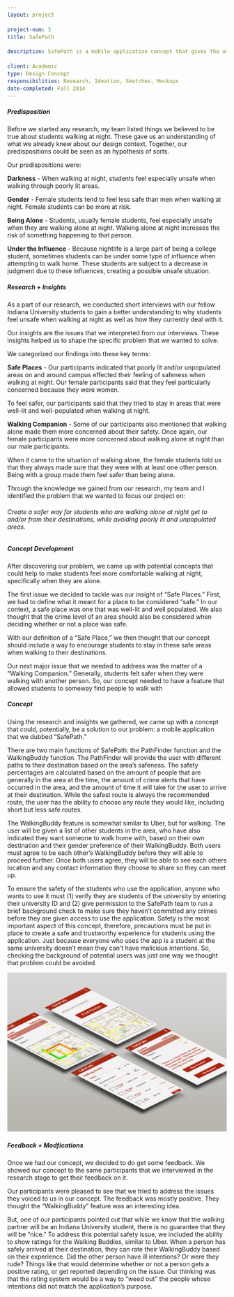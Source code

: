```yaml
---
layout: project

project-num: 3
title: SafePath

description: SafePath is a mobile application concept that gives the user various walking paths to their destination based on the surrounding area's overall safeness level. The application also includes a "WalkingBuddy" feature, which gives students the option of walking home with another person if they are uncomfortable of walking alone. The user will be provided a list of other students in the area, who have also indicated they want someone to walk home with, based on their destination and the user's gender preference. Once both users agree, they will be able to see each other's location and any contact information they choose to share so they can meet up.<br><br>You can view the full project report for this project <a href="../assets/files/SafePath-ProjectReport.pdf">here</a>.

client: Academic
type: Design Concept
responsibilities: Research, Ideation, Sketches, Mockups
date-completed: Fall 2014
--- 
```


##### Predisposition
Before we started any research, my team listed things we believed to be true about students walking at night. These gave us an understanding of what we already knew about our design context. Together, our predispositions could be seen as an hypothesis of sorts.

Our predispositions were:

**Darkness** - When walking at night, students feel especially unsafe when walking through poorly lit areas. 

**Gender** - Female students tend to feel less safe than men when walking at night. Female students can be more at risk.

**Being Alone** - Students, usually female students, feel especially unsafe when they are walking alone at night. Walking alone at night increases the risk of something happening to that person.

**Under the Influence** - Because nightlife is a large part of being a college student, sometimes students can be under some type of influence when attempting to walk home. These students are subject to a decrease in judgment due to these influences, creating a possible unsafe situation.

##### Research + Insights
As a part of our research, we conducted short interviews with our fellow Indiana University students to gain a better understanding to why students feel unsafe when walking at night as well as how they currently deal with it.

Our insights are the issues that we interpreted from our interviews. These insights helped us to shape the specific problem that we wanted to solve. 

We categorized our findings into these key terms:

**Safe Places** - Our participants indicated that poorly lit and/or unpopulated areas on and around campus effected their feeling of safeness when walking at night. Our female participants said that they feel particularly concerned because they were women. 

To feel safer, our participants said that they tried to stay in areas that were well-lit and well-populated when walking at night. 

**Walking Companion** - Some of our participants also mentioned that walking alone made them more concerned about their safety. Once again, our female participants were more concerned about walking alone at night than our male participants. 

When it came to the situation of walking alone, the female students told us that they always made sure that they were with at least one other person. Being with a group made them feel safer than being alone. 

Through the knowledge we gained from our research, my team and I identified the problem that we wanted to focus our project on:

###### *Create a safer way for students who are walking alone at night get to and/or from their destinations, while avoiding poorly lit and unpopulated areas.*

##### Concept Development
After discovering our problem, we came up with potential concepts that could help to make students feel more comfortable walking at night, specifically when they are alone. 

The first issue we decided to tackle was our insight of “Safe Places.” First, we had to define what it meant for a place to be considered “safe.” In our context, a safe place was one that was well-lit and well populated. We also thought that the crime level of an area should also be considered when deciding whether or not a place was safe. 

With our definition of a “Safe Place,” we then thought that our concept should include a way to encourage students to stay in these safe areas when walking to their destinations.

Our next major issue that we needed to address was the matter of a “Walking Companion.” Generally, students felt safer when they were walking with another person. So, our concept needed to have a feature that allowed students to someway find people to walk with 

##### Concept
Using the research and insights we gathered, we came up with a concept that could, potentially, be a solution to our problem: a mobile application that we dubbed “SafePath.”

There are two main functions of SafePath: the PathFinder function and the WalkingBuddy function. The PathFinder will provide the user with different paths to their destination based on the area’s safeness. The safety percentages are calculated based on the amount of people that are generally in the area at the time, the amount of crime alerts that have occurred in the area, and the amount of time it will take for the user to arrive at their destination. While the safest route is always the recommended route, the user has the ability to choose any route they would like, including short but less safe routes.

The WalkingBuddy feature is somewhat similar to Uber, but for walking. The user will be given a list of other students in the area, who have also indicated they want someone to walk home with, based on their own destination and their gender preference of their WalkingBuddy. Both users must agree to be each other’s WalkingBuddy before they will able to proceed further. Once both users agree, they will be able to see each others location and any contact information they choose to share so they can meet up. 

To ensure the safety of the students who use the application, anyone who wants to use it must (1) verify they are students of the university by entering their university ID and (2) give permission to the SafePath team to run a brief background check to make sure they haven’t committed any crimes before they are given access to use the application. Safety is the most important aspect of this concept, therefore, precautions must be put in place to create a safe and trustworthy experience for students using the application. Just because everyone who uses the app is a student at the same university doesn’t mean they can’t have malicious intentions. So, checking the background of potential users was just one way we thought that problem could be avoided.

<img src="../assets/images/project-imgs/project2/sp-wireframe-screens.jpg" class="indiv-proj-img">

##### Feedback + Modfications
Once we had our concept, we decided to do get some feedback. We showed our concept to the same participants that we interviewed in the research stage to get their feedback on it. 

Our participants were pleased to see that we tried to address the issues they voiced to us in our concept. The feedback was mostly positive. They thought the “WalkingBuddy” feature was an interesting idea.

But, one of our participants pointed out that while we know that the walking partner will be an Indiana University student, there is no guarantee that they will be “nice.” To address this potential safety issue, we included the ability to show ratings for the Walking Buddies, similar to Uber. When a person has safely arrived at their destination, they can rate their WalkingBuddy based on their experience. Did the other person have ill intentions? Or were they rude? Things like that would determine whether or not a person gets a positive rating, or get reported depending on the issue. Our thinking was that the rating system would be a way to “weed out” the people whose intentions did not match the application’s purpose. 
